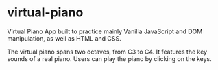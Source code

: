# virtual-piano

Virtual Piano App built to practice mainly Vanilla JavaScript and DOM manipulation, as well as HTML and CSS.

<p>
The virtual piano spans two octaves, from C3 to C4. It features the key sounds of a real piano. Users can play the piano by clicking on the keys.
